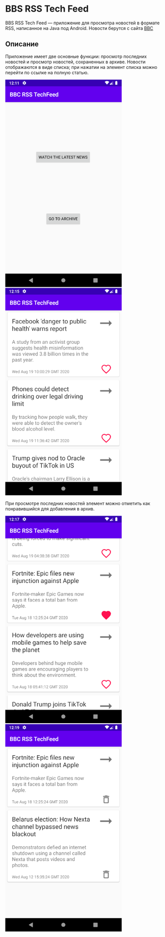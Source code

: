 # BBS RSS Tech Feed

BBS RSS Tech Feed &mdash; приложение для просмотра новостей в формате RSS, написанное на Java под Android.
Новости берутся с сайта [BBC](https://feeds.bbci.co.uk/news/technology/rss.xml)

## Описание

Приложение имеет две основные функции: просмотр последних новостей и просмотр новостей, сохраненных в архиве. Новости отображаются в виде списка; при нажатии на элемент списка можно перейти по ссылке на полную статью.

![launch screen](https://github.com/kukichek/BbsRssTechFeed/blob/master/resources/launch_activity.png)
![latest news](https://github.com/kukichek/BbsRssTechFeed/blob/master/resources/latest_news_activity.png)

При просмотре последних новостей элемент можно отметить как понравившийся для добавления в архив.

![choosed fav news](https://github.com/kukichek/BbsRssTechFeed/blob/master/resources/choose_fav_news.png)
![archive news](https://github.com/kukichek/BbsRssTechFeed/blob/master/resources/archive_news.png)
